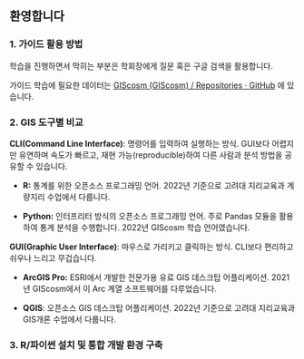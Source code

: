  

## 환영합니다

### 1. 가이드 활용 방법

학습을 진행하면서 막히는 부분은 학회장에게 질문 혹은 구글 검색을 활용합니다.

가이드 학습에 필요한 데이터는 [GIScosm (GIScosm) / Repositories · GitHub](https://github.com/GIScosm?tab=repositories) 에 있습니다.



### 2. GIS 도구별 비교

**CLI(Command Line Interface)**: 명령어를 입력하여 실행하는 방식. GUI보다 어렵지만 유연하며 속도가 빠르고, 재현 가능(reproducible)하여 다른 사람과 분석 방법을 공유할 수 있습니다.

* **R:** 통계를 위한 오픈소스 프로그래밍 언어. 2022년 기준으로 고려대 지리교육과 계량지리 수업에서 다룹니다.

* **Python:** 인터프리터 방식의 오픈소스 프로그래밍 언어. 주로 Pandas 모듈을 활용하여 통계 분석을 수행합니다. 2022년 GIScosm 학습 언어였습니다.

**GUI(Graphic User Interface)**: 마우스로 가리키고 클릭하는 방식. CLI보다 편리하고 쉬우나 느리고 무겁습니다.

- **ArcGIS Pro:** ESRI에서 개발한 전문가용 유료 GIS 데스크탑 어플리케이션. 2021년 GIScosm에서 이 Arc 계열 소프트웨어를 다루었습니다.

- **QGIS**: 오픈소스 GIS 데스크탑 어플리케이션. 2022년 기준으로 고려대 지리교육과 GIS개론 수업에서 다룹니다.



### 3. R/파이썬 설치 및 통합 개발 환경 구축




























